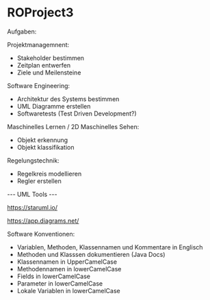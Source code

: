 # ROProject3

Aufgaben:

Projektmanagemnent:
* Stakeholder bestimmen
* Zeitplan entwerfen
* Ziele und Meilensteine

Software Engineering:
* Architektur des Systems bestimmen
* UML Diagramme erstellen
* Softwaretests (Test Driven Development?)

Maschinelles Lernen / 2D Maschinelles Sehen:
* Objekt erkennung
* Objekt klassifikation

Regelungstechnik:
* Regelkreis modellieren
* Regler erstellen



--- UML Tools ---

https://staruml.io/

https://app.diagrams.net/

Software Konventionen:
* Variablen, Methoden, Klassennamen und Kommentare in Englisch
* Methoden und Klasssen dokumentieren (Java Docs)
* Klassennamen in UpperCamelCase
* Methodennamen in lowerCamelCase
* Fields in lowerCamelCase
* Parameter in lowerCamelCase
* Lokale Variablen in lowerCamelCase

